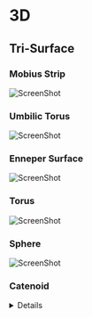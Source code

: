 # 3D
## Tri-Surface

### Mobius Strip

![ScreenShot](https://raw.github.com/index-0/Geometric-Shapes/master/Images/mobius_strip.png)

### Umbilic Torus

![ScreenShot](https://raw.github.com/index-0/Geometric-Shapes/master/Images/umbilic_torus.png)

### Enneper Surface

![ScreenShot](https://raw.github.com/index-0/Geometric-Shapes/master/Images/enneper_surface.png)

### Torus

![ScreenShot](https://raw.github.com/index-0/Geometric-Shapes/master/Images/torus.png)

### Sphere

 ![ScreenShot](https://raw.github.com/index-0/Geometric-Shapes/master/Images/sphere.png)

### Catenoid

<details>
  <img src="https://raw.github.com/index-0/Geometric-Shapes/master/Images/catenoid.png">
</details>
